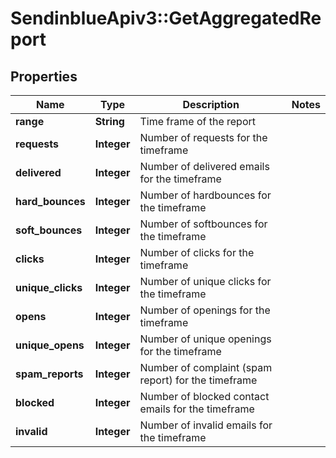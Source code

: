 # SendinblueApiv3::GetAggregatedReport

## Properties
Name | Type | Description | Notes
------------ | ------------- | ------------- | -------------
**range** | **String** | Time frame of the report | 
**requests** | **Integer** | Number of requests for the timeframe | 
**delivered** | **Integer** | Number of delivered emails for the timeframe | 
**hard_bounces** | **Integer** | Number of hardbounces for the timeframe | 
**soft_bounces** | **Integer** | Number of softbounces for the timeframe | 
**clicks** | **Integer** | Number of clicks for the timeframe | 
**unique_clicks** | **Integer** | Number of unique clicks for the timeframe | 
**opens** | **Integer** | Number of openings for the timeframe | 
**unique_opens** | **Integer** | Number of unique openings for the timeframe | 
**spam_reports** | **Integer** | Number of complaint (spam report) for the timeframe | 
**blocked** | **Integer** | Number of blocked contact emails for the timeframe | 
**invalid** | **Integer** | Number of invalid emails for the timeframe | 


